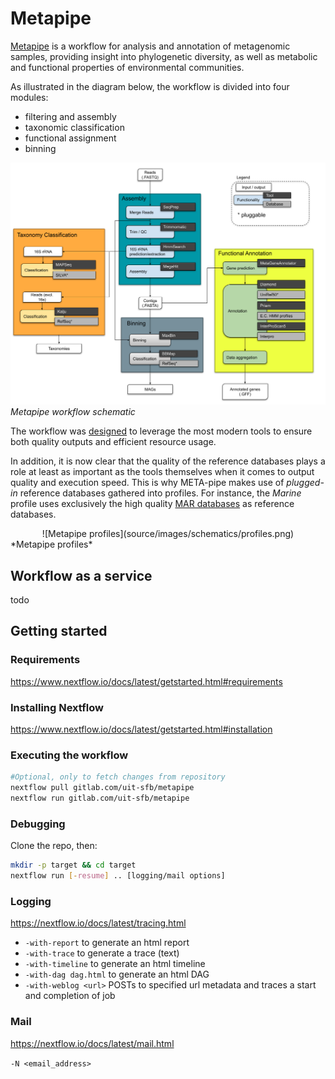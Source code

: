 # Metapipe

[Metapipe](https://gitlab.com/uit-sfb/metapipe) is a workflow for analysis and annotation of metagenomic samples,
providing insight into phylogenetic diversity, as well as metabolic and functional properties of environmental communities.

As illustrated in the diagram below, the workflow is divided into four modules:
  - filtering and assembly
  - taxonomic classification
  - functional assignment
  - binning

![Metapipe workflow](source/images/schematics/agnostic_metapipe_bioinf_pipeline.png)  
*Metapipe workflow schematic*

The workflow was [designed](https://munin.uit.no/handle/10037/11180) to leverage the most modern tools to 
ensure both quality outputs and efficient resource usage.

In addition, it is now clear that the quality of the reference databases plays a role at least as important
as the tools themselves when it comes to output quality and execution speed.
This is why META-pipe makes use of *plugged-in* reference databases gathered into profiles.
For instance, the *Marine* profile uses exclusively the high quality [MAR databases](https://mmp.sfb.uit.no/databases/) as reference databases.

<div align="center">
  ![Metapipe profiles](source/images/schematics/profiles.png)  
</div>
*Metapipe profiles*

## Workflow as a service

todo

## Getting started

### Requirements

https://www.nextflow.io/docs/latest/getstarted.html#requirements

### Installing Nextflow

https://www.nextflow.io/docs/latest/getstarted.html#installation

### Executing the workflow

```bash
#Optional, only to fetch changes from repository
nextflow pull gitlab.com/uit-sfb/metapipe
nextflow run gitlab.com/uit-sfb/metapipe
```

### Debugging

Clone the repo, then:
```bash
mkdir -p target && cd target
nextflow run [-resume] .. [logging/mail options]
```

### Logging

https://nextflow.io/docs/latest/tracing.html

  - `-with-report` to generate an html report
  - `-with-trace` to generate a trace (text)
  - `-with-timeline` to generate an html timeline
  - `-with-dag dag.html` to generate an html DAG
  - `-with-weblog <url>` POSTs to specified url metadata and traces a start and completion of job

### Mail

https://nextflow.io/docs/latest/mail.html

`-N <email_address>`
